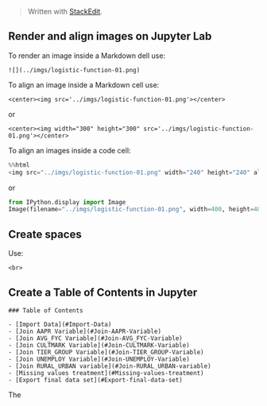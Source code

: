 
> Written with [StackEdit](https://stackedit.io/).

## Render and align images on Jupyter Lab

To render an image inside a Markdown dell use:

```
![](../imgs/logistic-function-01.png)
```

To align an image inside a Markdown cell use:

```
<center><img src='../imgs/logistic-function-01.png'></center>
```
or 

```
<center><img width="300" height="300" src='../imgs/logistic-function-01.png'></center>
```

To align an images inside a code cell:

```python
%%html
<img src="../imgs/logistic-function-01.png" width="240" height="240" align="center"/>
```

or 

```python
from IPython.display import Image
Image(filename="../imgs/logistic-function-01.png", width=400, height=400)
```
## Create spaces
Use:
```
<br>
```

## Create a Table of Contents in Jupyter

```
### Table of Contents

- [Import Data](#Import-Data)
- [Join AAPR Variable](#Join-AAPR-Variable)
- [Join AVG_FYC Variable](#Join-AVG_FYC-Variable)
- [Join CULTMARK Variable](#Join-CULTMARK-Variable)
- [Join TIER_GROUP Variable](#Join-TIER_GROUP-Variable)
- [Join UNEMPLOY Variable](#Join-UNEMPLOY-Variable)
- [Join RURAL_URBAN variable](#Join-RURAL_URBAN-variable)
- [Missing values treatment](#Missing-values-treatment)
- [Export final data set](#Export-final-data-set) 
```
The 

<!--stackedit_data:
eyJoaXN0b3J5IjpbLTgzNTU4NTI0OSw5OTEwNDM5MDMsMTA4Nz
Y5NjQ2OSwtMTk0ODU2MTY3NCwtMTIyNzQ5MjY2OV19
-->